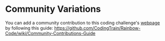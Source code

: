 # Community Variations
You can add a community contribution to this coding challenge's [webpage](http://codingtrain.github.io/Rainbow-Code/CodingChallenges/66-timer.html) by following this guide: https://github.com/CodingTrain/Rainbow-Code/wiki/Community-Contributions-Guide
